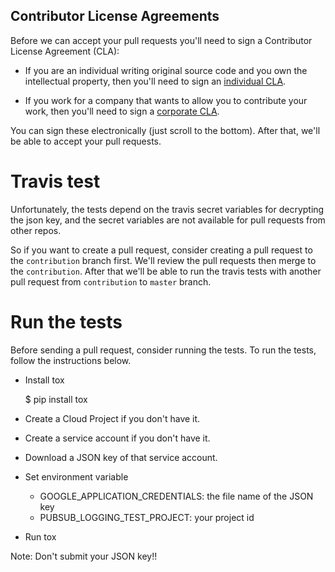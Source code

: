 Contributor License Agreements
------------------------------

Before we can accept your pull requests you'll need to sign a Contributor License Agreement (CLA):

* If you are an individual writing original source code and you own the intellectual property, then you'll need to sign an [individual CLA](https://developers.google.com/open-source/cla/individual).

* If you work for a company that wants to allow you to contribute your work, then you'll need to sign a [corporate CLA](https://developers.google.com/open-source/cla/corporate>).

You can sign these electronically (just scroll to the bottom). After that, we'll be able to accept your pull requests.

Travis test
===========

Unfortunately, the tests depend on the travis secret variables for
decrypting the json key, and the secret variables are not available
for pull requests from other repos.

So if you want to create a pull request, consider creating a pull
request to the `contribution` branch first. We'll review the pull
requests then merge to the `contribution`. After that we'll be able to
run the travis tests with another pull request from `contribution` to
`master` branch.

Run the tests
=============

Before sending a pull request, consider running the tests. To run the
tests, follow the instructions below.

* Install tox

  $ pip install tox

* Create a Cloud Project if you don't have it.
* Create a service account if you don't have it.
* Download a JSON key of that service account.
* Set environment variable

  * GOOGLE_APPLICATION_CREDENTIALS: the file name of the JSON key
  * PUBSUB_LOGGING_TEST_PROJECT: your project id

* Run tox

Note: Don't submit your JSON key!!
